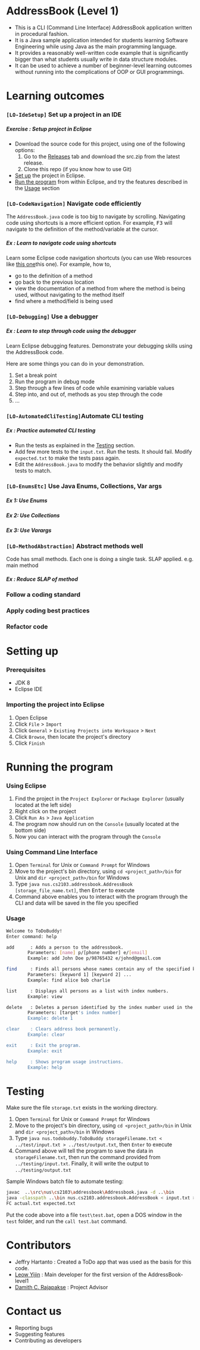 # AddressBook (Level 1)
* This is a CLI (Command Line Interface) AddressBook application written in procedural fashion. 
* It is a Java sample application intended for students learning Software Engineering while using Java as 
  the main programming language. 
* It provides a reasonably well-written code example that is significantly bigger than what students 
  usually write in data structure modules. 
* It can be used to achieve a number of beginner-level learning outcomes without running into the complications 
  of OOP or GUI programmings.

# Learning outcomes

### `[LO-IdeSetup]` Set up a project in an IDE

##### Exercise : Setup project in Eclipse 
* Download the source code for this project, using one of the following options:
   1. Go to the [Releases](releases) tab and download the src.zip from the latest release.
   2. Clone this repo (if you know how to use Git)
* [Set up](#Setting-up) the project in Eclipse.
* [Run the program](#Running-the-program) from within Eclipse, and try the features described in 
  the [Usage](#Usage) section 

### `[LO-CodeNavigation]` Navigate code efficiently
The `AddressBook.java` code is too big to navigate by scrolling. 
Navigating code using shortcuts is a more efficient option. 
For example, <kbd>F3</kbd> will navigate to the definition of the method/variable at the cursor.
 
##### Ex : Learn to navigate code using shortcuts
Learn some Eclipse code navigation shortcuts 
(you can use Web resources like [this one](https://www.shortcutworld.com/en/win/Eclipse.html)this one). 
For example, how to,
  * go to the definition of a method
  * go back to the previous location
  * view the documentation of a method from where the method is being used, 
    without navigating to the method itself
  * find where a method/field is being used

### `[LO-Debugging]` Use a debugger

##### Ex : Learn to step through code using the debugger
Learn Eclipse debugging features. 
Demonstrate your debugging skills using the AddressBook code. 

Here are some things you can do in your demonstration.
1. Set a break point
2. Run the program in debug mode
3. Step through a few lines of code while examining variable values
4. Step into, and out of, methods as you step through the code
5. ...

### `[LO-AutomatedCliTesting]`Automate CLI testing 

##### Ex : Practice automated CLI testing

* Run the tests as explained in the [Testing](#Testing) section.
* Add few more tests to the `input.txt`. Run the tests. It should fail. 
  Modify `expected.txt` to make the tests pass again.
* Edit the `AddressBook.java` to modify the behavior slightly and modify tests to match.

### `[LO-EnumsEtc]` Use Java Enums, Collections, Var args

##### Ex 1: Use Enums

##### Ex 2: Use Collections

##### Ex 3: Use Varargs


### `[LO-MethodAbstraction]` Abstract methods well
Code has small methods. Each one is doing a single task. SLAP applied.
e.g. main method

##### Ex : Reduce SLAP of method

### Follow a coding standard

### Apply coding best practices

### Refactor code


# Setting up
### Prerequisites
* JDK 8
* Eclipse IDE

### Importing the project into Eclipse
1. Open Eclipse
2. Click `File` > `Import`
3. Click `General` > `Existing Projects into Workspace` > `Next`
4. Click `Browse`, then locate the project's directory
5. Click `Finish`

# Running the program
### Using Eclipse
1. Find the project in the `Project Explorer` or `Package Explorer` (usually located at the left side)
2. Right click on the project
3. Click `Run As` > `Java Application`
4. The program now should run on the `Console` (usually located at the bottom side)
5. Now you can interact with the program through the `Console`

### Using Command Line Interface
1. Open `Terminal` for Unix or `Command Prompt` for Windows
2. Move to the project's bin directory, using `cd <project_path>/bin` for Unix and `dir <project_path>/bin` for Windows
3. Type `java nus.cs2103.addressbook.AddressBook [storage_file_name.txt]`, then <kbd>Enter</kbd> to execute
4. Command above enables you to interact with the program through the CLI and data will be saved in the file you specified

### Usage
```sh
Welcome to ToDoBuddy!
Enter command: help 

add      : Adds a person to the addressbook. 
		Parameters: [name] p/[phone number] e/[email]
	 	Example: add John Doe p/98765432 e/johnd@gmail.com

find     : Finds all persons whose names contain any of the specified keywords (case-sensitive) and displays them as a list with index numbers. 
	 	Parameters: [keyword 1] [keyword 2] ...
	 	Example: find alice bob charlie

list     : Displays all persons as a list with index numbers. 
	 	Example: view 

delete   : Deletes a person identified by the index number used in the last find/list call. 
	 	Parameters: [target's index number] 
	 	Example: delete 1 

clear    : Clears address book permanently.
	 	Example: clear 

exit     : Exit the program.
	 	Example: exit 

help     : Shows program usage instructions. 
	 	Example: help
```

# Testing
Make sure the file `storage.txt` exists in the working directory.

1. Open `Terminal` for Unix or `Command Prompt` for Windows
2. Move to the project's bin directory, using `cd <project_path>/bin` in Unix and `dir <project_path>/bin` in Windows
3. Type `java nus.todobuddy.ToDoBuddy storageFilename.txt < ../test/input.txt > ../test/output.txt`, 
then `Enter` to execute
4. Command above will tell the program to save the data in `storageFilename.txt`, 
then run the command provided from `../testing/input.txt`. Finally, it will write the output to `../testing/output.txt`

Sample Windows batch file to automate testing:
```sh
javac  ..\src\nus\cs2103\addressbook\Addressbook.java -d ..\bin
java -classpath ..\bin nus.cs2103.addressbook.AddressBook < input.txt > actual.txt
FC actual.txt expected.txt
```
Put the code above into a file `test\test.bat`,
open a DOS window in the `test` folder,
and run the `call test.bat` command.



# Contributors
* Jeffry Hartanto : Created a ToDo app that was used as the basis for this code. 
* [Leow Yijin](@yijinl) : Main developer for the first version of the AddressBook-level1
* [Damith C. Rajapakse](@damithc) : Project Advisor

# Contact us
* Reporting bugs
* Suggesting features
* Contributing as developers